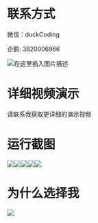 # 联系方式

微信：duckCoding

企鹅: 3820006966

![在这里插入图片描述](http://upload.cxycsx.vip/91ab4bcb4f2c4c6db86365bb6d6e9c62.jpeg)

# 详细视频演示

请联系我获取更详细的演示视频

# 运行截图

![](http://www.bysj52.com/uploadfile/ueditor/image/202306/%E6%AF%95%E8%AE%BEspringboot001%E5%9F%BA%E4%BA%8ESpringBoot%E7%9A%84%E5%9C%A8%E7%BA%BF%E6%8B%8D%E5%8D%96%E7%B3%BB%E7%BB%9F%E6%AF%95%E4%B8%9A%E8%AE%BE%E8%AE%A1/5.png)![](http://www.bysj52.com/uploadfile/ueditor/image/202306/%E6%AF%95%E8%AE%BEspringboot001%E5%9F%BA%E4%BA%8ESpringBoot%E7%9A%84%E5%9C%A8%E7%BA%BF%E6%8B%8D%E5%8D%96%E7%B3%BB%E7%BB%9F%E6%AF%95%E4%B8%9A%E8%AE%BE%E8%AE%A1/2.png)![](http://www.bysj52.com/uploadfile/ueditor/image/202306/%E6%AF%95%E8%AE%BEspringboot001%E5%9F%BA%E4%BA%8ESpringBoot%E7%9A%84%E5%9C%A8%E7%BA%BF%E6%8B%8D%E5%8D%96%E7%B3%BB%E7%BB%9F%E6%AF%95%E4%B8%9A%E8%AE%BE%E8%AE%A1/1.png)![](http://www.bysj52.com/uploadfile/ueditor/image/202306/%E6%AF%95%E8%AE%BEspringboot001%E5%9F%BA%E4%BA%8ESpringBoot%E7%9A%84%E5%9C%A8%E7%BA%BF%E6%8B%8D%E5%8D%96%E7%B3%BB%E7%BB%9F%E6%AF%95%E4%B8%9A%E8%AE%BE%E8%AE%A1/4.png)![](http://www.bysj52.com/uploadfile/ueditor/image/202306/%E6%AF%95%E8%AE%BEspringboot001%E5%9F%BA%E4%BA%8ESpringBoot%E7%9A%84%E5%9C%A8%E7%BA%BF%E6%8B%8D%E5%8D%96%E7%B3%BB%E7%BB%9F%E6%AF%95%E4%B8%9A%E8%AE%BE%E8%AE%A1/3.png)

# 为什么选择我

![](http://upload.cxycsx.vip/%E7%A8%8B%E5%BA%8F%E8%AE%BE%E8%AE%A1.png)


